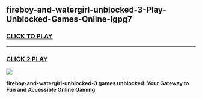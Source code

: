 
## fireboy-and-watergirl-unblocked-3-Play-Unblocked-Games-Online-lgpg7
<h3>
<a href="https://premium76.site?title=fireboy-and-watergirl-unblocked-3&ref=25A">CLICK TO PLAY</a></h3>
<hr>

<h3>
<a href="https://premium76.site?title=fireboy-and-watergirl-unblocked-3&ref=25A">CLICK 2 PLAY</a>
  
</h3>

<a href="https://premium76.site?title=fireboy-and-watergirl-unblocked-3&ref=25A"><img src="https://clearcache.store/games.png"></a>


**fireboy-and-watergirl-unblocked-3 games unblocked: Your Gateway to Fun and Accessible Online Gaming**
